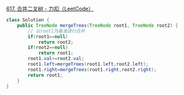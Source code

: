 [617. 合并二叉树 - 力扣（LeetCode）](https://leetcode.cn/problems/merge-two-binary-trees/description/)

```java
class Solution {
    public TreeNode mergeTrees(TreeNode root1, TreeNode root2) {
        // 以root1为基准进行合并
        if(root1==null)
            return root2;
        if(root2==null)
            return root1;
        root1.val+=root2.val;
        root1.left=mergeTrees(root1.left,root2.left);
        root1.right=mergeTrees(root1.right,root2.right);
        return root1;
    }
}
```